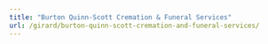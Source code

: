 ```yaml
---
title: "Burton Quinn-Scott Cremation & Funeral Services"
url: /girard/burton-quinn-scott-cremation-and-funeral-services/
---
```

